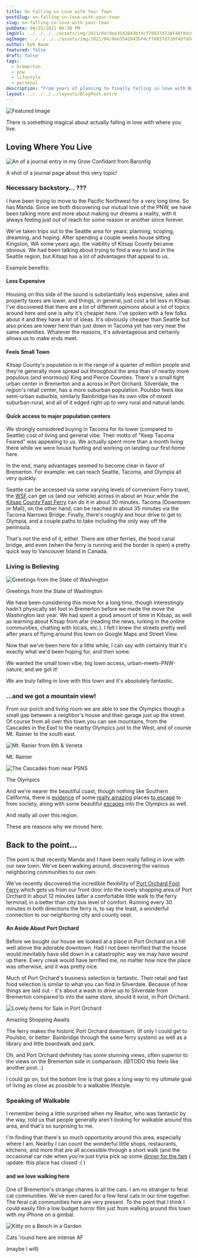```yaml
---
title: On Falling in Love with Your Town
postSlug: on-falling-in-love-with-your-town
slug: on-falling-in-love-with-your-town
pubDate: 04/25/2021 06:38 PM
imgUrl: ../../../../assets/img/2021/04/9ee3542843bf4cf78837d720f48fddc9-1.jpg
ogImage: ../../../../assets/img/2021/04/9ee3542843bf4cf78837d720f48fddc9-1.jpg
author: Eph Baum
featured: false
draft: false
tags:
  - bremerton
  - pnw
  - lifestyle
  - personal
description: "From years of planning to finally falling in love with Bremerton—discover the magic of finding your perfect place to call home. A love letter to Kitsap County, complete with mountain views, ferry adventures, feral cats, and the walkable lifestyle that makes every day feel like a small-town dream."
layout: ../../../../layouts/BlogPost.astro
---
```


![Featured Image](../../../../assets/img/2021/04/9ee3542843bf4cf78837d720f48fddc9-1.jpg)

There is something magical about actually falling in love with where you live.

Loving Where You Live
---------------------

![An of a journal entry in my Grow Confidant from Baronfig](../../../../assets/img/2021/04/4d62776b5749427190a2a33b0afd1a76.jpg)

A shot of a journal page about this very topic!

### Necessary backstory... ???

I have been trying to move to the Pacific Northwest for a very long time. So has Manda. Since we both discovering our mutual love of the PNW, we have been talking more and more about making our dreams a reality, with it always feeling just out of reach for some reason or another since forever.

We've taken trips out to the Seattle area for years: planning, scoping, dreaming, and hoping. After spending a couple weeks house sitting Kingston, WA some years ago, the viability of Kitsap County became obvious. We had been talking about trying to find a way to land in the Seattle region, but Kitsap has a lot of advantages that appeal to us.

Example benefits:

#### Less Expensive

Housing on this side of the sound is substantially less expensive, sales and property taxes are lower, and things, in general, just cost a bit less in Kitsap. I've discovered that there are a lot of different opinions about a lot of topics around here and one is _why_ it's cheaper here. I've spoken with a few folks about it and they have a lot of ideas. It's obviously cheaper than Seattle but also prices are lower here than just down in Tacoma yet has very near the same amenities. Whatever the reasons, it's advantageous and certainly allows us to make ends meet.

#### Feels Small Town

Kitsap County's population is in the range of a quarter of million people and they're generally more spread out throughout the area than of nearby more populous (and enormous) King and Pierce Counties. There's a small tight urban center in Bremerton and a across in Port Orchard. Silverdale, the region's retail center, has a more suburban population. Poulsbo feels like semi-urban suburbia, similarly Bainbridge has its own vibe of mixed suburban-rural, and all of it edged right up to very rural and natural lands.

#### Quick access to major population centers

We strongly considered buying in Tacoma for its lower (compared to Seattle) cost of living and general vibe. Their motto of "Keep Tacoma Feared" was appealing to us. We actually spent more than a month living there while we were house hunting and working on landing our first home here.

In the end, many advantages seemed to become clear in favor of Bremerton. For example: we can reach Seattle, Tacoma, and Olympia all very quickly.

Seattle can be accessed via some varying levels of convenient Ferry travel, the [WSF](https://wsdot.wa.gov/ferries) can get us (and our vehicle) across in about an hour while the [Kitsap County Fast Ferry](https://www.kitsaptransit.com/service/fast-ferry/bremerton-fast-ferry) can do it in about 30 minutes. Tacoma (Downtown or Mall), on the other hand, can be reached in about 35 minutes via the Tacoma Narrows Bridge. Finally, there's roughly and hour drive to get to Olympia, and a couple paths to take including the only way off the peninsula.

That's not the end of it, either. There are other ferries, the hood canal bridge, and even (when the ferry is running and the border is open) a pretty quick way to Vancouver Island in Canada.

### Living is Believing

![Greetings from the State of Washington](../../../../assets/img/2021/04/9ee3542843bf4cf78837d720f48fddc9.jpg)

Greetings from the State of Washington

We have been considering this move for a long time, though interestingly hadn't physically set foot in Bremerton before we made the move the Washington last year. We had spent a good amount of time in Kitsap, as well as learning about Kitsap from afar (reading the news, lurking in the online communities, chatting with locals, etc.). I felt I knew the streets pretty well after years of flying around this town on Google Maps and Street View.

Now that we've been here for a little while, I can say with certainty that it's exactly what we'd been hoping for, and then some.

We wanted the small town vibe, big town access, urban-meets-PNW-nature, and we got it!

We are truly falling in love with this town and it's absolutely fantastic.

### ...and we got a mountain view!

From our porch and living room we are able to see the Olympics though a small gap between a neighbor's house and their garage just up the street. Of course from all over this town you can see mountains, from the Cascades in the East to the nearby Olympics just to the West, and of course Mt. Rainier to the south east.

![Mt. Ranier from 6th & Veneta](../../../../assets/img/2021/04/89523510d98a43ee9d685c459225ffe6.jpg)

Mt. Rainier

![The Cascades from near PSNS](../../../../assets/img/2021/04/0e2f9dbf2f5c44caa13c5892ae601dcd.jpg)

The Olympics

And we're nearer the beautiful coast, though nothing like Southern California, there is [evidence](https://breakerslongbeach.com/) of some [really amazing](https://www.tokelandhotel.com/) places [to escape](https://pebblecovefarm.com/) to from society, along with some beautiful [escapes](https://www.nps.gov/olym/planyourvisit/visiting-the-hoh.htm) into the Olympics as well.

And really all over this region.

These are reasons why we moved here.

Back to the point...
--------------------

The point is that recently Manda and I have been really falling in love with our new town. We've been walking around, discovering the various neighboring communities to our own.

We've recently discovered the incredible flexibility of [Port Orchard Foot Ferry](https://www.kitsaptransit.com/service/foot-ferry) which gets us from our front door into the lovely shopping area of Port Orchard in about 12 minutes (after a comfortable little walk to the ferry terminal) in a better than city bus level of comfort. Running every 30 minutes in both directions the ferry is, to say the least, a wonderful connection to our neighboring city and county seat.

#### An Aside About Port Orchard

Before we bought our house we looked at a place in Port Orchard on a hill well above the adorable downtown. Had I not been terrified that the house would inevitably have slid down in a catastrophic way we may have wound up there. Every creak would have terrified me, no matter how nice the place was otherwise, and it was pretty nice.

Much of Port Orchard's business selection is fantastic. Their retail and fast food selection is similar to what you can find in Silverdale. Because of how things are laid out - it's about a wash to drive up to Silverdale from Bremerton compared to into the same store, should it exist, in Port Orchard.

![Lovely Items for Sale in Port Orchard](../../../../assets/img/2021/04/f8ab3fcfdd044c7890960cbf384c2d56.jpg)

Amazing Shopping Awaits

The ferry makes the historic Port Orchard downtown. (If only I could get to Poulsbo, or better: Bainbridge through the same ferry system) as well as a library and little boardwalk and park.

Oh, and Port Orchard definitely has some stunning views, often superior to the views on the Bremerton side in comparison. (@TODO this feels like another post...)

I could go on, but the bottom line is that goes a long way to my ultimate goal of living as close as possible to a walkable lifestyle.

### Speaking of Walkable

I remember being a little surprised when my Realtor, who was fantastic by the way, told us that people generally aren't looking for walkable around this area, and that's so surprising to me.

I'm finding that there's so much opportunity around this area, especially where I am. Nearby I can count the wonderful little shops, restaurants, kitchens, and more that are all accessible through a short walk (and the occasional car ride when you're just tryna pick up some [dinner for the fam](https://www.theshop2712.com/) ( update: this place has closed :( )

#### and we love walking here

One of Bremerton's strange charms is all the cats. I am no stranger to feral cat communities. We've even cared for a few feral cats in our time together. The feral cat communities here are very present. To the point that I think I could easily film a low budget horror film just from walking around this town with my iPhone on a gimbal.

![Kitty on a Bench in a Garden](../../../../assets/img/2021/04/07fdbebd2c61417bb28c99415e6c43b0.jpg)

Cats 'round here are intense AF

(maybe I will)
